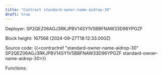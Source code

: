 ```yaml
---
title: "Contract standard-owner-name-aidrop-30"
draft: true
---
```

Deployer: SP2QEZ06AGJ3RKJPBV14SY1V5BBFNAW33D96YPGZF


 



Block height: 167568 (2024-09-27T18:12:33.000Z)

Source code: {{<contractref "standard-owner-name-aidrop-30" SP2QEZ06AGJ3RKJPBV14SY1V5BBFNAW33D96YPGZF standard-owner-name-aidrop-30>}}

Functions:


